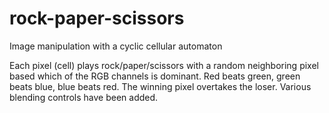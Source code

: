 # rock-paper-scissors
Image manipulation with a cyclic cellular automaton

Each pixel (cell) plays rock/paper/scissors with a random neighboring pixel based which of the RGB channels is dominant. Red beats green, green beats blue, blue beats red.
The winning pixel overtakes the loser. Various blending controls have been added.
